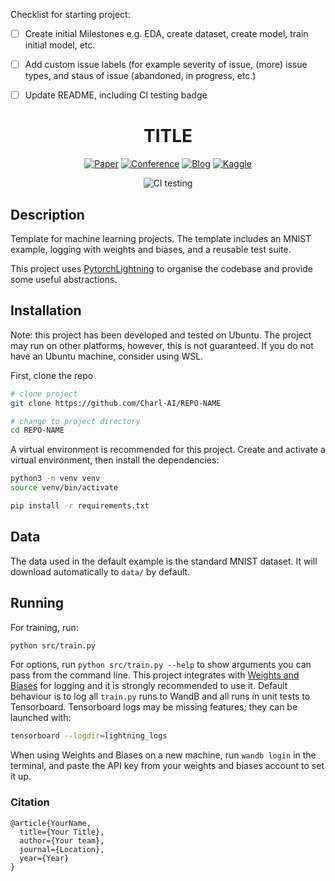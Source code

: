 Checklist for starting project:

* [ ] Create initial Milestones e.g. EDA, create dataset, create model, train initial model, etc.
* [ ] Add custom issue labels (for example severity of issue, (more) issue types, and staus of issue (abandoned, in progress, etc.)
* [ ] Update README, including CI testing badge


<div align="center">

# TITLE

[![Paper](http://img.shields.io/badge/paper-arxiv.1001.2234-B31B1B.svg)](https://www.nature.com/articles/nature14539)
[![Conference](http://img.shields.io/badge/NeurIPS-2019-4b44ce.svg)](https://papers.nips.cc/book/advances-in-neural-information-processing-systems-31-2018)
[![Blog](http://img.shields.io/badge/Blog-NameofPost-c044ce.svg)](https://charl-ai.github.io/)
[![Kaggle](http://img.shields.io/badge/Kaggle-CompetitionName-44c5ce.svg)](https://www.kaggle.com/competitions)


![CI testing](https://github.com/Charl-AI/lightning-template/workflows/CI%20testing/badge.svg?branch=master&event=push)


</div>

## Description
Template for machine learning projects. The template includes an MNIST example, logging with weights and biases, and a reusable test suite.

This project uses [PytorchLightning](https://pytorch-lightning.readthedocs.io/en/latest/) to organise the codebase and provide some useful abstractions.


## Installation
Note: this project has been developed and tested on Ubuntu. The project may run on other platforms, however, this is not guaranteed. If you do not have an Ubuntu machine, consider using WSL.

First, clone the repo
```bash
# clone project
git clone https://github.com/Charl-AI/REPO-NAME

# change to project directory
cd REPO-NAME
```

A virtual environment is recommended for this project. Create and activate a virtual environment, then install the dependencies:

```bash
python3 -m venv venv
source venv/bin/activate

pip install -r requirements.txt
```
## Data
The data used in the default example is the standard MNIST dataset. It will download automatically to ```data/``` by default.


## Running

For training, run:

```bash
python src/train.py
```

For options, run `python src/train.py --help` to show arguments you can pass from the command line.
This project integrates with [Weights and Biases](https://wandb.ai/site) for logging and it is strongly recommended to use it. Default behaviour is to log all `train.py` runs to WandB and all runs in unit tests to Tensorboard. Tensorboard logs may be missing features; they can be launched with:

```bash
tensorboard --logdir=lightning_logs
```
When using Weights and Biases on a new machine, run ```wandb login``` in the terminal, and paste the API key from your weights and biases account to set it up.

### Citation
```
@article{YourName,
  title={Your Title},
  author={Your team},
  journal={Location},
  year={Year}
}
```
